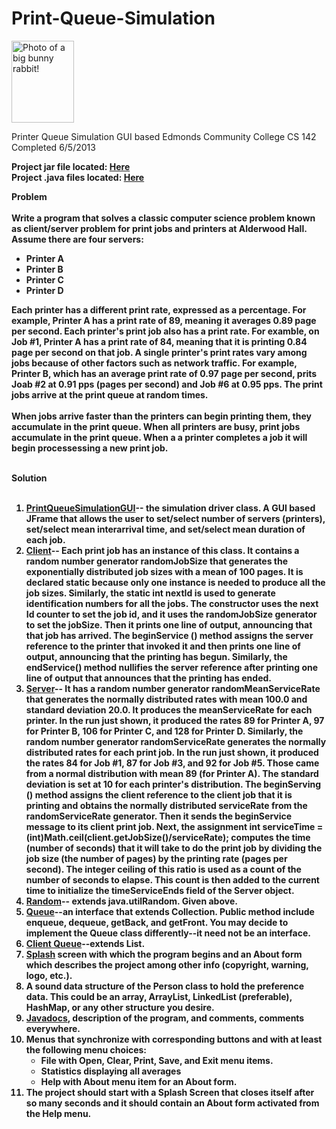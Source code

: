 # Print-Queue-Simulation

<a href="https://cloud.githubusercontent.com/assets/9287625/7280734/bbdceb00-e8d9-11e4-943a-7b7993f956bf.png" target="_blank">
<img src="https://cloud.githubusercontent.com/assets/9287625/7329015/50cdd29a-ea8f-11e4-9f55-98824d5f4667.jpg" width="100" height="131" border="0" alt="Photo of a big bunny rabbit!" />
</a>

Printer Queue Simulation GUI based
Edmonds Community College CS 142
Completed 6/5/2013

<b>Project jar file located: <a href="https://github.com/cjsteigerwald/Print-Queue-Simulation/blob/master/dist/Print_Queue_Simulation_Final.jar">Here</a><br>
Project .java files located: <a href="https://github.com/cjsteigerwald/Print-Queue-Simulation/tree/master/src/print">Here</a>

<strong><bold>Problem</strong><bold><br><br>
Write a program that solves a classic computer science problem known as
client/server problem for print jobs and printers at Alderwood Hall.
Assume  there are four servers: 
<UL>
<LI>Printer A
<LI>Printer B
<LI>Printer C
<LI>Printer D
</UL>
Each printer has a different print rate, expressed as a percentage.
For example, Printer A has a print rate of 89, meaning it averages
0.89 page per second.  Each printer's print job also has a print
rate.  For examble, on Job #1, Printer A has a print rate of 84,
meaning that it is printing 0.84 page per second on that job.  A 
single printer's print rates vary among jobs because of other factors
such as network traffic.  For example, Printer B, which has an average
print rate of 0.97 page per second, prits Joab #2 at 0.91 pps (pages per
second) and Job #6 at 0.95 pps.  The print jobs arrive at the print queue
at random times.<br><br>
When jobs arrive faster than the printers can begin printing them, they
accumulate in the print queue.  When all printers are busy, print jobs
accumulate in the print queue.  When a a printer completes a job it 
will begin processessing a new print job.<br><br>

<strong><b>Solution</strong></b><br><br>
<OL>
<LI><a href="https://github.com/cjsteigerwald/Print-Queue-Simulation/blob/master/src/print/PrinterGUI.java">PrintQueueSimulationGUI</a>-- the simulation driver class.  A GUI based
JFrame that allows the user to set/select number of servers (printers), 
set/select mean interarrival time, and set/select mean duration of each
job.
<LI><a href="https://github.com/cjsteigerwald/Print-Queue-Simulation/blob/master/src/print/Client.java">Client</a>-- Each print job has an instance of this class. It contains 
a random number generator randomJobSize that generates the exponentially
distributed job sizes with a mean of 100 pages. It is declared static 
because only one instance is needed to produce all the job sizes. Similarly, 
the static int nextId is used to generate identification numbers for all the
jobs. The constructor uses the next Id counter to set the job id, and it uses 
the randomJobSize generator to set the jobSize. Then it prints one line of
output, announcing that that job has arrived. The beginService () method
assigns the server reference to the printer that invoked it and then prints
one line of output, announcing that the printing has begun. Similarly, the
endService() method nullifies the server reference after printing one line
of output that announces that the printing has ended.

<LI><a href="https://github.com/cjsteigerwald/Print-Queue-Simulation/blob/master/src/print/Server.java">Server</a>-- It has a random number generator randomMeanServiceRate that 
generates the normally distributed rates with mean 100.0 and standard 
deviation 20.0. It produces the meanServiceRate for each printer. In the
run just shown, it produced the rates 89 for Printer A, 97 for Printer B,
106 for Printer C, and 128 for Printer D. Similarly, the random number 
generator randomServiceRate generates the normally distributed rates for 
each print job. In the run just shown, it produced the rates 84 for Job #1,
87 for Job #3, and 92 for Job #5. Those came from a normal distribution with
mean 89 (for Printer A). The standard deviation is set at 10 for each 
printer's distribution. The beginServing () method assigns the client 
reference to the client job that it is printing and obtains the normally
distributed serviceRate from the randomServiceRate generator. Then it sends
the beginService message to its client print job. Next, the assignment int 
serviceTime = (int)Math.ceil(client.getJobSize()/serviceRate); computes the
time (number of seconds) that it will take to do the print job by dividing
the job size (the number of pages) by the printing rate (pages per second).
The integer ceiling of this ratio is used as a count of the number of seconds
to elapse. This count is then added to the current time to initialize the
timeServiceEnds field of the Server object.

<LI><a href="https://github.com/cjsteigerwald/Print-Queue-Simulation/blob/master/src/print/Random.java">Random</a>-- extends java.utilRandom. Given above.

<LI><a href="https://github.com/cjsteigerwald/Print-Queue-Simulation/blob/master/src/print/ClientQueue.java">Queue</a>--an interface that extends Collection. Public method include 
enqueue, dequeue, getBack, and getFront. You may decide to implement the
Queue class differently--it need not be an interface.

<LI><a href="https://github.com/cjsteigerwald/Print-Queue-Simulation/blob/master/src/print/ClientQueue.java">Client Queue</a>--extends List.

<LI><a href="https://github.com/cjsteigerwald/Print-Queue-Simulation/blob/master/src/print/Splash.java">Splash</a> screen with which the program begins and an About form which
describes the project among other info (copyright, warning, logo, etc.).

<LI>A sound data structure of the Person class to hold the preference data. 
This could be an array, ArrayList, LinkedList (preferable), HashMap, or any
other structure you desire.

<LI><a href="https://github.com/cjsteigerwald/Print-Queue-Simulation/tree/master/dist/javadoc">Javadocs</a>, description of the program, and comments, comments everywhere.

<LI>Menus that synchronize with corresponding buttons and with at least the 
following menu choices:
<UL>
<LI>File with Open, Clear, Print, Save, and Exit menu items.
<LI>Statistics displaying all averages
<LI>Help with About menu item for an About form.
</UL>
<LI>The project should start with a Splash Screen that closes itself after
so many seconds and it should contain an About form activated from the Help menu.
</OL>
&nbsp;

